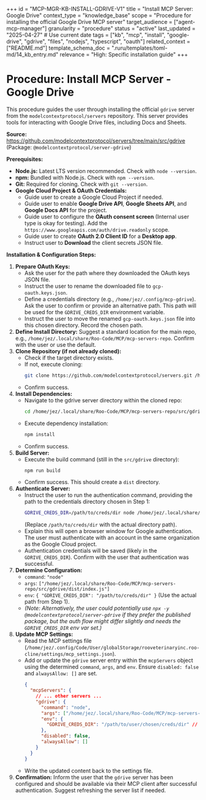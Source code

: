 +++
id = "MCP-MGR-KB-INSTALL-GDRIVE-V1"
title = "Install MCP Server: Google Drive"
context_type = "knowledge_base"
scope = "Procedure for installing the official Google Drive MCP server"
target_audience = ["agent-mcp-manager"]
granularity = "procedure"
status = "active"
last_updated = "2025-04-27" # Use current date
tags = ["kb", "mcp", "install", "google-drive", "gdrive", "files", "nodejs", "typescript", "oauth"]
related_context = ["README.md"]
template_schema_doc = ".ruru/templates/toml-md/14_kb_entry.md"
relevance = "High: Specific installation guide"
+++

# Procedure: Install MCP Server - Google Drive

This procedure guides the user through installing the official `gdrive` server from the `modelcontextprotocol/servers` repository. This server provides tools for interacting with Google Drive files, including Docs and Sheets.

**Source:** <https://github.com/modelcontextprotocol/servers/tree/main/src/gdrive> (Package: `@modelcontextprotocol/server-gdrive`)

**Prerequisites:**

*   **Node.js:** Latest LTS version recommended. Check with `node --version`.
*   **npm:** Bundled with Node.js. Check with `npm --version`.
*   **Git:** Required for cloning. Check with `git --version`.
*   **Google Cloud Project & OAuth Credentials:**
    *   Guide user to create a Google Cloud Project if needed.
    *   Guide user to enable **Google Drive API**, **Google Sheets API**, and **Google Docs API** for the project.
    *   Guide user to configure the **OAuth consent screen** (Internal user type is okay for testing). Add the `https://www.googleapis.com/auth/drive.readonly` scope.
    *   Guide user to create **OAuth 2.0 Client ID** for a **Desktop app**.
    *   Instruct user to **Download** the client secrets JSON file.

**Installation & Configuration Steps:**

1.  **Prepare OAuth Keys:**
    *   Ask the user for the path where they downloaded the OAuth keys JSON file.
    *   Instruct the user to rename the downloaded file to `gcp-oauth.keys.json`.
    *   Define a credentials directory (e.g., `/home/jez/.config/mcp-gdrive`). Ask the user to confirm or provide an alternative path. This path will be used for the `GDRIVE_CREDS_DIR` environment variable.
    *   Instruct the user to move the renamed `gcp-oauth.keys.json` file into this chosen directory. Record the chosen path.
2.  **Define Install Directory:** Suggest a standard location for the main repo, e.g., `/home/jez/.local/share/Roo-Code/MCP/mcp-servers-repo`. Confirm with the user or use the default.
3.  **Clone Repository (if not already cloned):**
    *   Check if the target directory exists.
    *   If not, execute cloning:
        ```bash
        git clone https://github.com/modelcontextprotocol/servers.git /home/jez/.local/share/Roo-Code/MCP/mcp-servers-repo
        ```
    *   Confirm success.
4.  **Install Dependencies:**
    *   Navigate to the gdrive server directory within the cloned repo:
        ```bash
        cd /home/jez/.local/share/Roo-Code/MCP/mcp-servers-repo/src/gdrive
        ```
    *   Execute dependency installation:
        ```bash
        npm install
        ```
    *   Confirm success.
5.  **Build Server:**
    *   Execute the build command (still in the `src/gdrive` directory):
        ```bash
        npm run build
        ```
    *   Confirm success. This should create a `dist` directory.
6.  **Authenticate Server:**
    *   Instruct the user to run the authentication command, providing the path to the credentials directory chosen in Step 1:
        ```bash
        GDRIVE_CREDS_DIR=/path/to/creds/dir node /home/jez/.local/share/Roo-Code/MCP/mcp-servers-repo/src/gdrive/dist auth
        ```
        (Replace `/path/to/creds/dir` with the actual directory path).
    *   Explain this will open a browser window for Google authentication. The user must authenticate with an account in the same organization as the Google Cloud project.
    *   Authentication credentials will be saved (likely in the `GDRIVE_CREDS_DIR`). Confirm with the user that authentication was successful.
7.  **Determine Configuration:**
    *   `command`: `"node"`
    *   `args`: `["/home/jez/.local/share/Roo-Code/MCP/mcp-servers-repo/src/gdrive/dist/index.js"]`
    *   `env`: `{ "GDRIVE_CREDS_DIR": "/path/to/creds/dir" }` (Use the actual path from Step 1).
    *   *(Note: Alternatively, the user could potentially use `npx -y @modelcontextprotocol/server-gdrive` if they prefer the published package, but the auth flow might differ slightly and needs the `GDRIVE_CREDS_DIR` env var set.)*
8.  **Update MCP Settings:**
    *   Read the MCP settings file (`/home/jez/.config/Code/User/globalStorage/rooveterinaryinc.roo-cline/settings/mcp_settings.json`).
    *   Add or update the `gdrive` server entry within the `mcpServers` object using the determined `command`, `args`, and `env`. Ensure `disabled: false` and `alwaysAllow: []` are set.
        ```json
        {
          "mcpServers": {
            // ... other servers ...
            "gdrive": {
              "command": "node",
              "args": ["/home/jez/.local/share/Roo-Code/MCP/mcp-servers-repo/src/gdrive/dist/index.js"],
              "env": {
                "GDRIVE_CREDS_DIR": "/path/to/user/chosen/creds/dir" // Use actual path
              },
              "disabled": false,
              "alwaysAllow": []
            }
          }
        }
        ```
    *   Write the updated content back to the settings file.
9.  **Confirmation:** Inform the user that the `gdrive` server has been configured and should be available via their MCP client after successful authentication. Suggest refreshing the server list if needed.